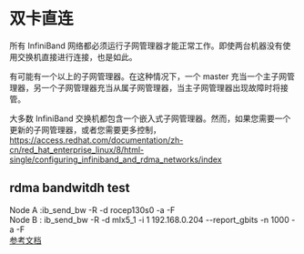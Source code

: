 # 双卡直连
所有 InfiniBand 网络都必须运行子网管理器才能正常工作。即使两台机器没有使用交换机直接进行连接，也是如此。

有可能有一个以上的子网管理器。在这种情况下，一个 master 充当一个主子网管理器，另一个子网管理器充当从属子网管理器，当主子网管理器出现故障时将接管。

大多数 InfiniBand 交换机都包含一个嵌入式子网管理器。然而，如果您需要一个更新的子网管理器，或者您需要更多控制，
https://access.redhat.com/documentation/zh-cn/red_hat_enterprise_linux/8/html-single/configuring_infiniband_and_rdma_networks/index

## rdma bandwitdh test
Node A :ib_send_bw -R -d rocep130s0 -a -F\
Node B : ib_send_bw -R -d mlx5_1 -i 1 192.168.0.204 --report_gbits -n 1000 -a -F\
[参考文档](https://blog.csdn.net/bandaoyu/article/details/115798045)